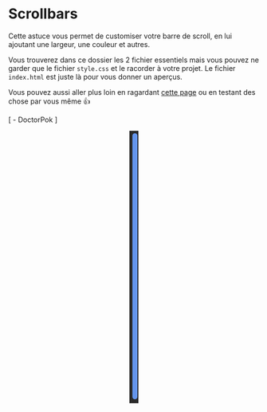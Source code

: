 # Scrollbars

Cette astuce vous permet de customiser votre barre de scroll, en lui ajoutant une largeur, une couleur et autres.

Vous trouverez dans ce dossier les 2 fichier essentiels mais vous pouvez ne garder que le fichier `style.css` et le racorder à votre projet.
Le fichier `index.html` est juste là pour vous donner un aperçus.

Vous pouvez aussi aller plus loin en ragardant [cette page](https://developer.mozilla.org/en-US/docs/Web/CSS/::-webkit-scrollbar) ou en testant des chose par vous même :thumbsup:

[ - DoctorPok ]

<div align="center">
  <img src="https://github.com/DoctorPok42/Astuces-Web/blob/main/V1/IMG/Scrollbars.PNG">
</div>
